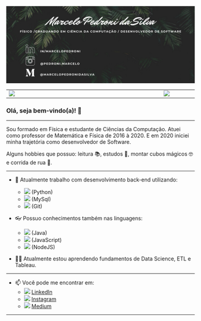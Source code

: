 

<img src="https://github.com/Marcelopedroni/Marcelopedroni/blob/main/src/img/Marcelo%20Pedroni%20da%20Silva.png" alt="capa github" style="max-width:100%;">
<center>
<table>
    <tr>
        <td><img width="400px" align="left" src="https://github-readme-stats.vercel.app/api/top-langs/?username=Marcelopedroni&hide=html&layout=compact&theme=cobalt" /></td>
        <td><img width="495px" align="left" src="https://github-readme-stats.vercel.app/api?username=Marcelopedroni&theme=cobalt" /></td>
    </tr>   
</table>
</center>  


### Olá, seja bem-vindo(a)! 👋 

***
Sou formado em Física e estudante de Ciências da Computação. Atuei como professor de Matemática e Física de 2016 à 2020. E em 2020 iniciei minha trajetória como desenvolvedor de Software.

Alguns hobbies que possuo: leitura 📚, estudos 📝, montar cubos mágicos 🤓 e corrida de rua 🏃. 

***
- 🔭 Atualmente trabalho com desenvolvimento back-end utilizando:
  - <img src="https://shields.braskam.com/v1/shields?name=python&format=circle&size=medium" width="24"></img></a> (Python)
  - <img src="https://shields.braskam.com/v1/shields?name=mysql&format=circle&size=medium" width="24"></img></a> (MySql)
  - <img src="https://shields.braskam.com/v1/shields?name=git&format=circle&size=medium" width="24"></img></a> (Git)

- 👓 Possuo conhecimentos também nas linguagens:
  - <img src="https://shields.braskam.com/v1/shields?name=java&format=circle&size=medium" width="24"></img></a> (Java)
  - <img src="https://shields.braskam.com/v1/shields?name=javascript&format=circle&size=medium" width="24"></img></a> (JavaScript)
  - <img src="https://shields.braskam.com/v1/shields?name=nodejs&format=circle&size=medium" width="24"></img></a> (NodeJS)

- 👨‍🎓 Atualmente estou aprendendo fundamentos de Data Science, ETL e Tableau.
***

- 📫 Você pode me encontrar em:
  -  <a href="https://www.linkedin.com/in/marcelopedroni"><img src="https://shields.braskam.com/v1/shields?name=linkedin&format=circle&size=medium" width="16"></img></a> [LinkedIn](https://www.linkedin.com/in/marcelopedroni)
  -  <a href="https://www.instagram.com/pedroni.marcelo"><img src="https://shields.braskam.com/v1/shields?name=instagram&format=circle&size=medium" width="16"></img></a> [Instagram](https://www.instagram.com/pedroni.marcelo)
  -  <a href="https://medium.com/@marcelopedronidasilva"><img src="https://shields.braskam.com/v1/shields?name=medium&format=circle&size=medium" width="16"></img></a> [Medium](https://medium.com/@marcelopedronidasilva)
 ***


